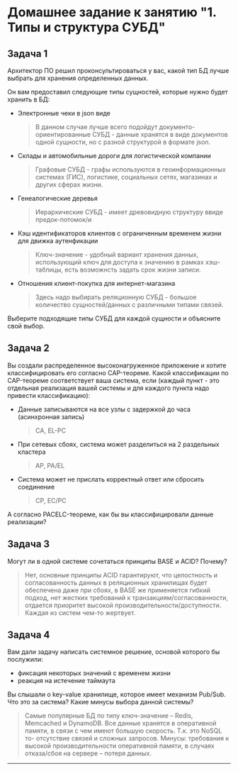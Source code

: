 # Домашнее задание к занятию "1. Типы и структура СУБД"


## Задача 1

Архитектор ПО решил проконсультироваться у вас, какой тип БД 
лучше выбрать для хранения определенных данных.

Он вам предоставил следующие типы сущностей, которые нужно будет хранить в БД:

- Электронные чеки в json виде
  >В данном случае лучше всего подойдут документо-ориентированные СУБД - данные хранятся в виде документов одной сущности, но с разной структурой в формате json.

- Склады и автомобильные дороги для логистической компании
  >Графовые СУБД - графы используются в геоинформационных системах (ГИС), логистике, социальных сетях, магазинах и других сферах жизни.

- Генеалогические деревья
  >Иерархические СУБД - имеет древовидную структуру ввиде предок-потомок/и

- Кэш идентификаторов клиентов с ограниченным временем жизни для движка аутенфикации
  >Ключ-значение - удобный вариант хранения данных, использующий ключ для доступа к значению в рамках хэш-таблицы, есть возможнсть задать срок жизни записи.

- Отношения клиент-покупка для интернет-магазина
  >Здесь надо выбирать реляционную СУБД - большое количество сущностей/данных с различными типами связей.

Выберите подходящие типы СУБД для каждой сущности и объясните свой выбор.

## Задача 2

Вы создали распределенное высоконагруженное приложение и хотите классифицировать его согласно 
CAP-теореме. Какой классификации по CAP-теореме соответствует ваша система, если 
(каждый пункт - это отдельная реализация вашей системы и для каждого пункта надо привести классификацию):

- Данные записываются на все узлы с задержкой до часа (асинхронная запись)
  >CA, EL-PC
- При сетевых сбоях, система может разделиться на 2 раздельных кластера
  >AP, PA/EL
- Система может не прислать корректный ответ или сбросить соединение
  >CP, EC/PC

А согласно PACELC-теореме, как бы вы классифицировали данные реализации?

## Задача 3

Могут ли в одной системе сочетаться принципы BASE и ACID? Почему?
  >Нет, основные принципы ACID гарантируют, что целостность и согласованность данных в реляционных хранилищах будет обеспечена даже при сбоях, в BASE же применяется гибкий подход, нет жестких требований к транзакциям/согласованности, отдается приоритет высокой производительности/доступности. Каждая из систем чем-то жертвует. 

## Задача 4

Вам дали задачу написать системное решение, основой которого бы послужили:

- фиксация некоторых значений с временем жизни
- реакция на истечение таймаута

Вы слышали о key-value хранилище, которое имеет механизм Pub/Sub. 
Что это за система? Какие минусы выбора данной системы?
  >Самые популярные БД по типу ключ-значение – Redis, Memcached и DynamoDB.
  >Все данные хранятся в оперативной памяти, в связи с чем имеют большую скорость. Т.к. это NoSQL то- отсутствие связей и сложных запросов.
  >Минусы: требования к высокой производительности оперативной памяти, в случаях отказа/сбоя на сервере – потеря данных.

---
